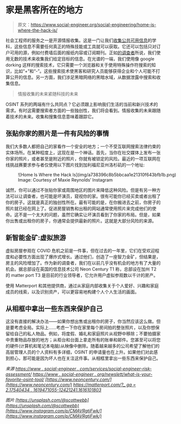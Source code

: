 # 家是黑客所在的地方

> 原文：<https://www.social-engineer.org/social-engineering/home-is-where-the-hack-is/>

社会工程师的服务之一是开源情报收集。这是一门让我们[收集公共可用信息](https://www.social-engineer.org/newsletter/what-is-your-favorite-osint-tool/)的学科，这些信息不需要任何真正的特殊技能或工具就可以获取。它还可以包括只对订户可用的源，例如付费墙后面的报纸内容或订阅期刊。正如[的调查者](https://www.social-engineer.com/services/social-engineering-penetration-test/)所说，我们使用无数的技术来收集我们给定目标的信息。在光谱的一端，我们使用像 google dorking 这样的搜索技术，它只需要一个浏览器和关于使用特殊操作符搜索的知识，比如“+”和“-”。这些搜索技术使黑客和研究人员能够获得企业和个人可能不打算公开的信息。另一方面，我们涉足黑暗网络的黑暗水域，从数据泄露中搜索和收集信息。

> 情报收集的未来紧随科技的未来

OSINT 系列的两端有什么共同点？它必须跟上影响我们生活的当前和新兴技术的需求。有时这需要搜索者方面的一些独创性，我们将会看到。情报收集的未来跟随着技术的未来。收集和搜集信息意味着跟踪它。

## 张贴你家的照片是一件有风险的事情

我们大多数人都把自己的家看作一个安全的地方；一个不受互联网搜索法律约束的实体场所。在某种程度上，这现在是一个神话。首先，当你在社交媒体上发布一张你家的照片，或者甚至是附近的照片，你就有被锁定的风险。最近的一项互联网在线挑战赛要求参与者仅使用以下图片找到加利福尼亚州洛杉矶的一个地址:

<figure id="attachment_14834" aria-describedby="caption-attachment-14834" style="width: 602px" class="wp-caption aligncenter">![Home Is Where the Hack Is](img/a738396c8b5bbcaa1e21310f643bfb1b.png)

<figcaption id="caption-attachment-14834" class="wp-caption-text">Image: Courtesy of Maxie Reynolds’ Instagram</figcaption>

</figure>

诚然，你可以通过不张贴你家或周围地区的图片来降低这种风险。但是有另一种方法可以让调查者，也可能是坏演员，窥视你的家。很有可能你已经买卖或者出租了你的房子。这就是真正的独创性所在。最有可能的是，在你搬进去之前，你房子的照片就已经在网上了。促进房屋销售和出租的网站通常使用照片来完成他们的使命。这不是一个太大的问题，虽然它确实让坏演员看到了你家的布局。但是，如果你出售或出租你的房子，你通常会提供最新的照片。这就是大部分风险的来源。

## **新智能金矿:虚拟旅游**

虚拟房屋参观在 COVID 危机之前是一件事，但在过去的一年里，它们在受欢迎程度和必要性方面出现了爆炸式增长。通过他们，创造了一座智力金矿，但结果是，房主的风险增加了。作为新的调查者，我们在以前几乎没有机会的地方有了大量的机会。据总部设在英国的信息技术公司 Neon Century T1 称，总部设在加州 T2 的 matter port T3 是目前的行业领导者，它允许用户虚拟参观数以千计的房产。

使用 Matterport 和其他提供商，通过从家庭内部收集关于个人爱好、兴趣和家庭成员的线索，以及识别资产，可以更容易地构建个人个人生活的画面。

## **从相框中拿出一些东西来保护自己**

这没有直接的解决办法——如果你想出售或出租你的房子，你当然应该这么做。但是要考虑全局。实际上……考虑一下你在家里每个房间拍的整张照片，以及你想保留给自己的私人物品。例如，将度假、婚礼和家庭照片从视野中移除；不要拍摄家中贵重物品存放的地方；从柜台和台面上拿走所有的账单和邮件。您甚至可以将您的硬件(计算机和笔记本电脑)从映像中删除。随着越来越多的公司希望了解他们的高层管理人员的个人资料有多详细，OSINT 的申请量也在上升。如果他们对此感到担心，那可能是因为坏人也在关注这件事。从相框里拿出一些东西来保护自己。

*来源*
*[https://www . social-engineer . com/services/social-engineer-risk-assessment/](https://www.social-engineer.com/services/social-engineering-risk-assessment/)*
*[https://www . social-engineer . org/newslett/what-is-your-favorite-osint-tool/](https://www.social-engineer.com/services/social-engineering-penetration-test/)*
*[https://www.neoncentury.com/](https://www.neoncentury.com/)*
*[https://matterport.com/?_ ga = 2.17540434 . 1619471055-12421241.1616101803](https://matterport.com/?_ga=2.175404834.1896433250.1619471055-1242124581.1616101803)*

*图片*
*[https://unsplash.com/@scottwebb](https://unsplash.com/@scottwebb)*
*[https://www.instagram.com/p/CMAVRgtjFwk/](https://www.instagram.com/p/CMAVRgtjFwk/)*